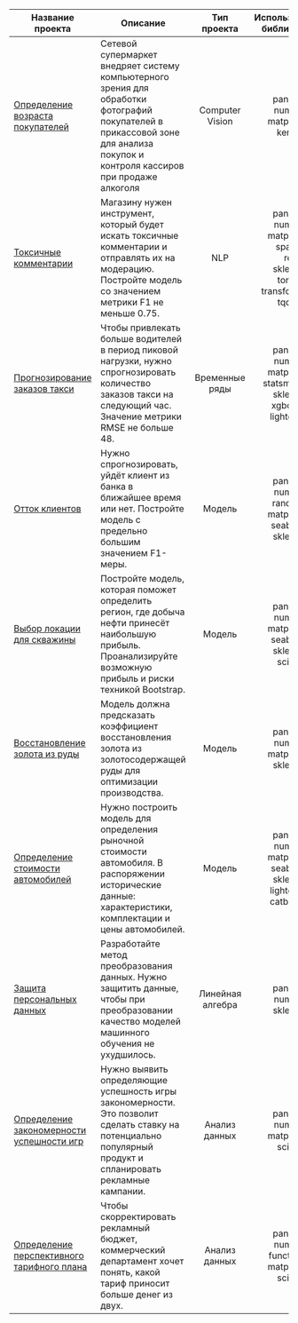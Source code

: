 | Название проекта                                                                                                                            | Описание                                                                                                                                                                           | Тип проекта      | Используемые библиотеки                                                                  |
|---------------------------------------------------------------------------------------------------------------------------------------------|------------------------------------------------------------------------------------------------------------------------------------------------------------------------------------|:----------------:|:----------------------------------------------------------------------------------------:|
| [Определение возраста покупателей](https://github.com/usernameanna/ds_practicum_projects/tree/master/model_age_detection_keras)             | Сетевой супермаркет внедряет систему компьютерного зрения для обработки фотографий покупателей в прикассовой зоне для анализа покупок и контроля кассиров при продаже алкоголя     | Computer Vision  | pandas<br>numpy<br>matplotlib<br>keras                                                   |
| [Токсичные комментарии](https://github.com/usernameanna/ds_practicum_projects/tree/master/model_toxic_comments)                             | Магазину нужен инструмент, который будет искать токсичные комментарии и отправлять их на модерацию. Постройте модель со значением метрики F1 не меньше 0.75.                       | NLP              | pandas<br>numpy<br>matplotlib<br>spacy<br>re<br>sklearn<br>torch<br>transformers<br>tqdm |
| [Прогнозирование заказов такси](https://github.com/usernameanna/ds_practicum_projects/tree/master/model_forecast_orders)                    | Чтобы привлекать больше водителей в период пиковой нагрузки, нужно спрогнозировать количество заказов такси на следующий час. Значение метрики RMSE не больше 48.                  | Временные ряды   | pandas<br>numpy<br>matplotlib<br>statsmodels<br>sklearn<br>xgboost<br>lightgbm           |
| [Отток клиентов](https://github.com/usernameanna/ds_practicum_projects/tree/master/model_customer_churn)                                    | Нужно спрогнозировать, уйдёт клиент из банка в ближайшее время или нет. Постройте модель с предельно большим значением F1-меры.                                                    | Модель           | pandas<br>numpy<br>random<br>matplotlib<br>seaborn<br>sklearn                            |
| [Выбор локации для скважины](https://github.com/usernameanna/ds_practicum_projects/tree/master/model_region_for_oil_well)                   | Постройте модель, которая поможет определить регион, где добыча нефти принесёт наибольшую прибыль. Проанализируйте возможную прибыль и риски техникой Bootstrap.                   | Модель           | pandas<br>numpy<br>matplotlib<br>seaborn<br>sklearn<br>scipy                             |
| [Восстановление золота из руды](https://github.com/usernameanna/ds_practicum_projects/tree/master/model_gold_recovery)                      | Модель должна предсказать коэффициент восстановления золота из золотосодержащей руды для оптимизации производства.                                                                 | Модель           | pandas<br>numpy<br>matplotlib<br>sklearn                                                 |
| [Определение стоимости автомобилей](https://github.com/usernameanna/ds_practicum_projects/tree/master/model_car_price)                      | Нужно построить модель для определения рыночной стоимости автомобиля. В распоряжении исторические данные: характеристики, комплектации и цены автомобилей.                         | Модель           | pandas<br>numpy<br>matplotlib<br>seaborn<br>sklearn<br>lightgbm<br>catboost              |
| [Защита персональных данных](https://github.com/usernameanna/ds_practicum_projects/tree/master/model_data_encryption)                       | Разработайте метод преобразования данных. Нужно защитить данные, чтобы при преобразовании качество моделей машинного обучения не ухудшилось.                                       | Линейная алгебра | pandas<br>numpy<br>sklearn                                                               |
| [Определение закономерности успешности игр](https://github.com/usernameanna/ds_practicum_projects/tree/master/analysis_game_genres)         | Нужно выявить определяющие успешность игры закономерности. Это позволит сделать ставку на потенциально популярный продукт и спланировать рекламные кампании.                       | Анализ данных    | pandas<br>numpy<br>matplotlib<br>scipy                                                   |
| [Определение перспективного тарифного плана](https://github.com/usernameanna/ds_practicum_projects/tree/master/analysis_mobile_tariff_plan) | Чтобы скорректировать рекламный бюджет, коммерческий департамент хочет понять, какой тариф приносит больше денег из двух.                                                          | Анализ данных    | pandas<br>numpy<br>functools<br>matplotlib<br>scipy                                      |
